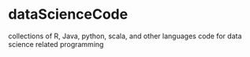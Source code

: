 # dataScienceCode
collections of R, Java, python, scala, and other languages code for data science related programming
